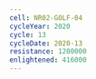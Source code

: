 ```yaml
---
cell: NR02-GOLF-04
cycleYear: 2020
cycle: 13
cycleDate: 2020-13
resistance: 1200000
enlightened: 416000
---
```

